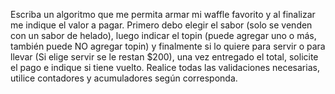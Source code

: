  Escriba un algoritmo que me permita armar mi waffle favorito y al finalizar me indique el valor a 
pagar. Primero debo elegir el sabor (solo se venden con un sabor de helado), luego indicar el topin 
(puede agregar uno o más, también puede NO agregar topin) y finalmente si lo quiere para servir o 
para llevar (Si elige servir se le restan $200), una vez entregado el total, solicite el pago e indique si 
tiene vuelto. Realice todas las validaciones necesarias, utilice contadores y acumuladores según 
corresponda.
